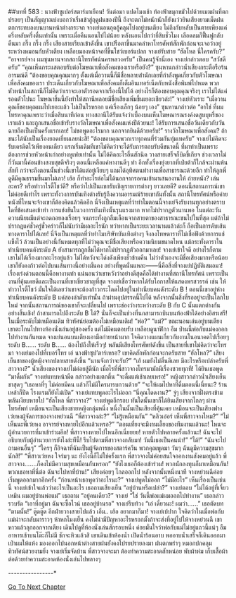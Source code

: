 ##บทที่ 583 : นางฟ้าซูเปอร์สตาร์มาเยือน!
วันต่อมา
แปดโมงเช้า
ท้องฟ้าขมุกขมัวไปด้วยเมฆฝนที่ตกปรอยๆ เป็นสัญญาณบ่งบอกว่าเริ่มเข้าสู่ฤดูฝนของปีนี้ ถึงจะตกไม่หนักนักก็ยังแว่วยินเสียงยามเม็ดฝนตกกระทบลงบนบานหน้าต่างกระจก
จางเย่นอนอุดอู้คลุมโปงอยู่บนเตียง ไม่ถึงกับหลับเป็นตายเพียงแค่ครึ่งหลับครึ่งตื่นเท่านั้น เพราะเมื่อคืนนอนไปไม่น้อย หลังนอนไปกว่ายี่สิบชั่วโมง เลือดลมก็ฟื้นฟูกลับคืนมา
กริ๊ง กริ๊ง กริ๊ง
เสียงสายเรียกเข้าดังขึ้น
เขาปรือตาขึ้นมาคลำหาโทรศัพท์สักพักก่อนจะเจอว่าอยู่ระหว่างหมอนกับหัวเตียง เหลือบมองหน้าจอที่ขึ้นโชว์เบอร์แปลก
จางเย่รับสาย “ฮัลโหล นี่ใครครับ?”
“อาจารย์จาง ผมซุนหานจากสถานีโทรทัศน์นครหลวงครับ” เป็นคนรู้จักนี่เอง
จางเย่กล่าวตอบ “สวัสดีครับ”
“คุณเห็นกระแสตอบรับต่อโฆษณาเพื่อสังคมของเราหรือยัง?” ซุนหานกล่าวน้ำเสียงกระตือรือร้นอารมณ์ดี “ต้องขอบคุณคุณมากๆ ตั้งแต่เมื่อวานนี้ก็มีสื่อหลายสำนักเลยที่กำลังพูดเกี่ยวกับตัวโฆษณาเพื่อสังคมของเรา ประเด็นเกี่ยวกับโฆษณาเพื่อสังคมก็เต็มอินเทอร์เน็ตกับหนังสือพิมพ์ไปหมด พวกหัวหน้าในสถานีก็ไม่คิดว่าเราจะเอาตัวรอดจากเรื่องนี้ไปได้ อย่างไรก็ต้องขอบคุณคุณจริงๆ เราไม่ได้แค่รอดตัวไปนะ โฆษณาชิ้นนี้ยังทำให้สถานีพลอยมีชื่อเสียงเพิ่มขึ้นเยอะเชียวล่ะ!”
จางเย่หัวเราะ “เมื่อวานคุณก็ขอบคุณผมไปเยอะแล้ว ไม่เป็นไรหรอก แค่เรื่องเล็กๆ น้อยๆ เอง”
ซุนหานกล่าวต่อ “อาใช่ ที่ผมโทรหาคุณเพราะว่าเมื่อสิบนาทีก่อน ทางสถานีได้รับแจ้งว่าเบื้องบนเห็นโฆษณารณรงค์งดสูบบุหรี่ของเราแล้ว และถูกเสนอชื่อเข้ารับรางวัลโฆษณาเพื่อสังคมแห่งปีด้วยนะ! ได้รับการเสนอชื่อวันเดียวกับวันฉายถือเป็นเป็นครั้งแรกเลย! ไม่ขอพูดอะไรมาก นอกจากยินดีด้วยครับ!”
รางวัลโฆษณาเพื่อสังคม?
ถ้าชนะได้นับเป็นเรื่องยอดเยี่ยมเลยน่ะสิ!
“ต้องขอบคุณพวกเราทุกคนที่ร่วมกันทุ่มเทครับ” จางเย่ไม่คิดจะรับเครดิตไว้เพียงคนเดียว แรกเริ่มเดิมทีเขาไม่คิดว่าจะได้รับการตอบรับดีขนาดนี้ ที่มาทำเป็นเพราะต้องการช่วยหัวหน้าเก่าอย่างหูเฟยเท่านั้น ไม่ได้คิดอะไรอื่นสักนิด
วางสายเสร็จก็บิดขี้เกียจ ช่วงเวลาไม่กี่วันมานี้ค่อนข้างสงบสุขดีจริงๆ ตอนนี้เหลือแค่หางานดีๆ ทำ อีกทั้งเรื่องยุ่งยากที่เป่ยต้าก็ใกล้จะผ่านพ้นสักที กว่าจะถึงตอนนั้นช่วงนี้เขาได้แต่อยู่เงียบๆ แถมได้อุทิศตนทำงานเพื่อสาธารณะด้วยอีก ทำให้ลูกพี่ดูดีมีคุณธรรมขึ้นมาไม่เลว! เฮ้อ ก็ทำอะไรต่อไม่ได้นอกจากรอคนเข้ามาเสนองานให้
ถ่ายหนัง?
เล่นละคร?
หรือทำวาไรตี้โชว์ดี?
หรือว่าไปเป็นแขกรับเชิญรายการต่างๆ ยาวเลยดี?
ตอนนี้สถานการณ์เขาไม่ค่อยดีเท่าไร เพราะทั้งวงการบันเทิงต่างรับรู้ถึงความอารมณ์ร้ายเขากันทั้งนั้น สถานีโทรทัศน์หรือค่ายหนังที่ไหนจะจ้างเขาก็ต้องคิดแล้วคิดอีก นี่จึงเป็นเหตุผลที่ว่าทำไมตอนนี้จางเย่จึงรับงานทุกอย่างตราบใดที่ข้อเสนอเข้าท่า การแข่งขันในวงการบันเทิงนั้นรุนแรงมาก หากไม่ปรากฏตัวนานพอ ในแต่ละวันความนิยมมีแต่จะถดถอยลงเรื่อยๆ จนกระทั่งถูกลืมเลือนจากสายตาของสาธารณะชนไปในที่สุด แต่ถ้าไม่ปรากฏแค่ชั่วครู่ชั่วคร่าวก็ไม่นับว่ามีผลอะไรนัก ทว่าหากเป็นระยะเวลานานแล้วล่ะก็ ถือเป็นการดับเส้นทางดาราไปได้เลย! นี่จึงเป็นเหตุผลที่ว่าทำไมบริษัทบันเทิงต่างๆ จึงลงโทษดาราที่ไม่เชื่อฟังด้วยการแช่แข็งไว้ ล้วนเป็นอย่างนี้กันหมดทุกที่ไม่ว่าคุณจะมีชื่อเสียงหรือความนิยมขนาดไหน แม้กระทั่งดาราในทำเนียบคนดังระดับ A ยังสามารถถูกลืมได้หากไม่ปรากฏตัวออกมาเลย!
จางเย่เข้าใจดี อย่างไรก็ตาม เขาไม่ได้เรื่องมากอะไรอยู่แล้ว ไม่ได้หวังจะโด่งดังเพียงชั่วข้ามคืน ไม่ว่าตัวเองจะมีชื่อเสียงมากหรือน้อย เขาก็ยังคงก้าวต่อไปบนเส้นทางนี้อย่างมั่นคง อย่างที่พูดนั่นแหละ——นี่คือสิ่งที่จางเย่ปฏิบัติเสมอมา!
เรื่องเร่งด่วนตอนนี้คือหางานทำ แน่นอนว่าเขาหวังว่าอย่างดีสุดคือได้ทำงานที่สถานีโทรทัศน์ เพราะเป็นงานที่คุ้นเคยดีและเป็นงานที่เขาเชี่ยวชาญที่สุด จางเย่เชื่อว่าหากได้รับโอกาสให้แสดงพรสวรรค์ เช่น ให้ทำวาไรตี้โชว์ มั่นใจได้เลยว่าเขาจะต้องก้าวกระโดดไปอยู่ในทำเนียบคนดังระดับ B ! ตอนนี้เขาอยู่ห่างทำเนียบคนดังระดับ B แค่สองลำดับเท่านั้น ถ้าผ่านอุปสรรคนี้ไปได้ หลังจากนั้นสิ่งที่รออยู่จะเป็นโลกใบใหม่ จากนั้นสถานการณ์ของเขาก็จะเปลี่ยนไป เพราะช่องว่างระหว่างระดับ B กับ C นั้นแตกต่างกันอย่างสิ้นเชิง!
ถ้าสามารถไปถึงระดับ B ได้?
นั่นก็จะเป็นช่วงที่นกสามารถบินบนท้องฟ้าได้อย่างอิสรเสรี!
ในเมื่อระดับไม่เหมือนเดิม ทิวทัศน์ย่อมต้องไม่เหมือนเดิม!
“พ่อ?”
“แม่?”
ขณะนอนเล่นอยู่บนเตียง เขาตะโกนไปทางห้องนั่งเล่นอยู่สองครั้ง แต่ไม่มีคนตอบรับ เหลือบดูนาฬิกา อืม ป่านนี้พ่อกับแม่คงออกไปทำงานกันหมด จางเย่นอนบนเตียงเอามือก่ายหน้าผาก ใจคิดวางแผนเกี่ยวกับงานในอนาคตไปเรื่อยๆ
ระดับ B......
ระดับ B......
ต้องไปถึงให้เร็วๆ!
พลันมีเสียงโทรศัพท์ดังขึ้น
เป็นสายที่เขาไม่คิดว่าจะโทรมา
จางเย่มองไปที่เบอร์โทร เอ๋ นางฟ้าซุป’ตาร์เหรอ?
เขาคิดสักพักก่อนจะกดรับสาย “ฮัลโหล?”
เสียงเย็นชาของผู้หญิงจากปลายสายดังขึ้น “นานจังกว่าจะรับ?”
“เฮ้ ผมยังไม่ตื่นดีเลย มีอะไรหรือเปล่าครับพี่สาวจาง?” น้ำเสียงของจางเย่ไม่ค่อยสู้ดีนัก เมื่อไรที่พี่สาวจางโทรมามักมีเรื่องซวยทุกที!
ได้ยินเธอพูด “มาดื่มกัน”
จางเย่แทบหน้ามืด กล่าวอย่างแตกตื่น “จะดื่มแต่เช้าเลยเหรอ!”
หญิงสาวกล่าวน้ำเสียงเย็นชาสุดๆ “เธอหาที่ๆ ไม่ค่อยมีคน แล้วก็ไม่มีใครมารบกวนด้วย”
“จะให้ผมไปหาที่ดื่มตอนนี้เนี่ยนะ? ร้านเหล้าก็ปิด โรงแรมก็ยังไม่เปิด” จางเย่แทบพูดอะไรไม่ออก “นี่คุณโดดงาน?”
จู่ๆ เสียงจากฝั่งตรงข้ามพลันเงียบหายไป
“ฮัลโหล พี่สาวจาง?” จางเย่พูดอีกรอบ
ทันใดนั้นเขาก็ได้ยินเสียงจากไกลๆ ผ่านโทรศัพท์ เหมือนจะเป็นเสียงชายหญิงกลุ่มหนึ่ง หนึ่งในนั้นเป็นเสียงที่คุ้นเคย เหมือนจะเป็นเสียงฟางเว่ยหงผู้จัดการของจางหย่วนฉี
“พี่สาวจางล่ะ?”
“ไม่รู้เหมือนกัน”
“หลิวเอ๋อร์ เห็นพี่สาวจางไหม?”
“ไม่เห็นนะพี่เว่ยหง อาจารย์จางหายไปอีกแล้วเหรอ?”
“ตอนเที่ยงจะมีงานเลี้ยงของทีมงานแล้วนะ! ไหนจะผู้อำนวยการที่มาเข้าร่วมอีก! พี่สาวจางหายไปไหนอีกเนี่ยยยย! หายตัวไปหลายครั้งแล้วนะ! ฉันจะไปอธิบายกับผู้อำนวยการยังไงล่ะทีนี้! รีบไปตามพี่สาวจางกลับมา! วันนี้เธอเป็นคนนำ!”
“ได้!”
“ฉันจะไปถามคนอื่นๆ”
“ใครๆ ก็อิจฉาที่ฉันเป็นผู้จัดการของสตาร์ควีน พวกคุณพูดมา วันๆ ฉันดูมีความสุขมากนักสิ!”
“พี่สาวเว่ยหง ใจร่มๆ นะ ยังไงนี่ก็ไม่ใช่ครั้งแรก พี่สาวจางไม่ค่อยสนใจออกงานสังคมอยู่แล้ว พี่สาวจาง.......ก็คงไม่มีความสุขเหมือนกันหรอก”
“ยังไงเธอก็ต้องเข้าร่วม! พวกนักลงทุนก็มาเหมือนกัน! พวกเธอหาที่นี่ต่อ ฉันจะไปหาที่บ้าน!”
เสียงค่อยๆ ไกลออกไป
หลังจากนั้นหนึ่งนาที จางหย่วนฉีค่อยเริ่มพูดออกมากอีกครั้ง “ก่อนหน้าเธอพูดว่าอะไรนะ?”
จางเย่พูดไม่ออก “ไม่มีอะไร”
เห็นเรื่องเป็นเช่นนี้ จางเย่เข้าใจแล้วว่าอะไรเป็นอะไร
เธอถามเสียงเย็น “อยู่บ้านหรือเปล่า?”
จางเย่ตอบ “ไม่ได้อยู่ที่เจี่ยวเหมิน ผมอยู่บ้านพ่อแม่”
เธอถาม “อยู่คนเดียว?”
จางเย่ “ใช่ วันนี้พ่อแม่ผมออกไปทำงาน”
เธอกล่าวรวบรัด “เอาที่อยู่มา ฉันจะซื้อไวน์ เธออยู่บ้านรอ”
จางเย่รีบท้วง “เอ๋ เดี๋ยวนะ! ผมว่า......”
เธอตัดบท “ตามนั้น!”
ตู๊ดตู๊ด อีกฝ่ายวางสายไปแล้ว
เอิ่ม..
เฮ้อ อยากมาก็มา!
จางเย่เบ้ปาก ใจคิดว่าในเมื่อพ่อกับแม่น่าจะกลับมาราวๆ ห้าหกโมงเย็น คงไม่น่ามีปัญหาอะไรหรอกมั้งถ้าจะส่งที่อยู่ไปให้จางหย่วนฉี เขาหาวแล้วลุกออกจากเตียง เดินไปดูที่ห้องนั่งเล่นสักรอบหนึ่ง ค่อยมั่นใจว่าพ่อกับแม่ไม่อยู่แถวนี้แน่ๆ อืม อาหารเช้าบนโต๊ะก็ไม่มี ชักจะหิวแล้วสิ
เขาเดินเข้าห้องน้ำ เปิดน้ำร้อนอาบ พออาบน้ำเสร็จก็เดินออกมาเป่าผมให้แห้ง มองออกไปนอกหน้าต่างสายฝนยังคงโปรยปรายลงมา
ฝนตกพรำๆ
หมอกปกคลุม
ทิวทัศน์สวยงามยิ่ง
จางเย่เริ่มจัดบ้าน พี่สาวจางจะมา ต้องทำความสะอาดสักหน่อย พับผ้าห่ม เก็บเสื้อผ้า ต่อด้วยทำความสะอาดห้องนั่งเล่นไปพลางๆ


*-*-*-*-*-*-*-*-*-*-*-*-*-*-*-*-*


[Go To Next Chapter]( ./84.md)